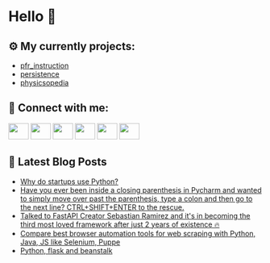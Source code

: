 # Hello 👋

## ⚙️ My currently projects:
- [pfr_instruction](https://github.com/bullbesh/pfr_instruction)
- [persistence](https://github.com/bullbesh/persistence)
- [physicsopedia](https://github.com/bullbesh/physicsopedia)

## 🔎 Connect with me:
[<img height="32" width="40" src="https://cdn.jsdelivr.net/npm/simple-icons@v5/icons/telegram.svg" />](https://t.me/bullbesh)
[<img height="32" width="40" src="https://cdn.jsdelivr.net/npm/simple-icons@v5/icons/vk.svg" />](https://vk.com/bullbesh)
[<img height="32" width="40" src="https://cdn.jsdelivr.net/npm/simple-icons@v5/icons/twitter.svg" />](https://twitter.com/bullbesh1)
[<img height="32" width="40" src="https://cdn.jsdelivr.net/npm/simple-icons@v5/icons/instagram.svg" />](https://www.instagram.com/bullbesh)
[<img height="32" width="40" src="https://cdn.jsdelivr.net/npm/simple-icons@v5/icons/reddit.svg" />](https://www.reddit.com/user/bullbesh)
[<img height="32" width="40" src="https://cdn.jsdelivr.net/npm/simple-icons@v5/icons/youtube.svg" />](https://www.youtube.com/channel/UCtfjRs6uzgq5mfm8S06WTcg)

## 📕 Latest Blog Posts
<!-- BLOG-POST-LIST:START -->
- [Why do startups use Python?](https://www.reddit.com/r/Python/comments/szgu8z/why_do_startups_use_python/)
- [Have you ever been inside a closing parenthesis in Pycharm and wanted to simply move over past the parenthesis, type a colon and then go to the next line? CTRL+SHIFT+ENTER to the rescue.](https://www.reddit.com/r/Python/comments/szfrm1/have_you_ever_been_inside_a_closing_parenthesis/)
- [Talked to FastAPI Creator Sebastian Ramirez and it&#39;s in becoming the third most loved framework after just 2 years of existence 🔥](https://www.reddit.com/r/Python/comments/szf3me/talked_to_fastapi_creator_sebastian_ramirez_and/)
- [Compare best browser automation tools for web scraping with Python, Java, JS like Selenium, Puppe](https://www.reddit.com/r/Python/comments/szeqvm/compare_best_browser_automation_tools_for_web/)
- [Python, flask and beanstalk](https://www.reddit.com/r/Python/comments/szep91/python_flask_and_beanstalk/)
<!-- BLOG-POST-LIST:END -->
